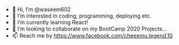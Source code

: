 - 👋 Hi, I’m @waseem602
- 👀 I’m interested in coding, programming, deploying etc.
- 🌱 I’m currently learning React!
- 💞️ I’m looking to collaborate on my BootCamp 2020 Projects...
- 📫 Reach me by https://www.facebook.com/cheeemu.legend.10

<!---
waseem602/waseem602 is a ✨ special ✨ repository because its `README.md` (this file) appears on your GitHub profile.
You can click the Preview link to take a look at your changes.
--->
